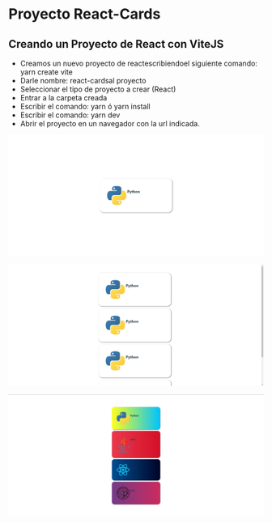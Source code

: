 # Proyecto React-Cards
## Creando un Proyecto de React con ViteJS
- Creamos un nuevo proyecto de reactescribiendoel siguiente comando: yarn create vite
- Darle nombre: react-cardsal proyecto
- Seleccionar el tipo de proyecto a crear (React)
- Entrar a la carpeta creada
- Escribir el comando: yarn ó yarn install
- Escribir el comando: yarn dev
- Abrir el proyecto en un navegador con la url indicada.

![N|Solid](https://github.com/HugoMG484/react-cards/blob/main/React/cards-1.jpg?raw=true)

![N|Solid](https://github.com/HugoMG484/react-cards/blob/main/React/cards-2.jpg?raw=true)

![N|Solid](https://github.com/HugoMG484/react-cards/blob/main/React/cards-3.jpg?raw=true)
